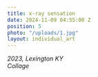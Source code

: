 ```yaml
---
title: x-ray sensation
date: 2024-11-09 04:55:00 Z
position: 5
photo: "/uploads/1.jpg"
layout: individual_art
---
```


*2023, Lexington KY* <br> 
*Collage* 